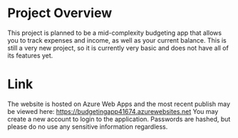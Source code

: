 # Project Overview
This project is planned to be a mid-complexity budgeting app that allows you to track expenses and income, as well as your current balance. This is still a very new project, so it is currently very basic and does not have all of its features yet.

# Link
The website is hosted on Azure Web Apps and the most recent publish may be viewed here: https://budgetingapp41674.azurewebsites.net
You may create a new account to login to the application. Passwords are hashed, but please do no use any sensitive information regardless.

